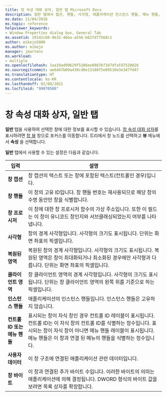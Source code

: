 ```yaml
---
title: 창 속성 대화 상자, 일반 탭 Microsoft Docs
description: 일반 탭에서 캡션, 핸들, 사각형, 애플리케이션 인스턴스 핸들, 메뉴 핸들, 사용자 데이터 등 창에 대한 정보를 확인합니다.
ms.date: 11/04/2016
ms.topic: reference
helpviewer_keywords:
- Window Properties dialog box, General Tab
ms.assetid: 19142c60-9b32-46ba-a556-b62fd77568c1
author: mikejo5000
ms.author: mikejo
manager: jmartens
ms.workload:
- multiple
ms.openlocfilehash: 1aa19ad99629f5106ee89876f347dfafd7520d26
ms.sourcegitcommit: ae6d47b09a439cd0e13180f5e89510e3e347fd47
ms.translationtype: HT
ms.contentlocale: ko-KR
ms.lasthandoff: 02/08/2021
ms.locfileid: "99870508"
---
```

# <a name="general-tab-window-properties-dialog-box"></a>창 속성 대화 상자, 일반 탭
**일반** 탭을 사용하여 선택한 창에 대한 정보를 표시할 수 있습니다. [창 속성 대화 상자](../debugger/window-properties-dialog-box.md)를 표시하려면 [창 뷰](../debugger/windows-view.md) 창으로 포커스를 이동합니다. 트리에서 창 노드를 선택하고 **뷰** 메뉴에서 **속성** 을 선택합니다.

 **일반** 탭에서 사용할 수 있는 설정은 다음과 같습니다.

|입력|설명|
|-----------|-----------------|
|**창 캡션**|창 캡션의 텍스트 또는 창에 포함된 텍스트(컨트롤인 경우)입니다.|
|**창 핸들**|이 창의 고유 ID입니다. 창 핸들 번호는 재사용되므로 해당 창의 수명 동안만 창을 식별합니다.|
|**창 프로시저**|이 창에 대한 창 프로시저 함수의 가상 주소입니다. 또한 이 필드는 이 창이 유니코드 창인지와 서브클래싱되었는지 여부를 나타냅니다.|
|**사각형**|창의 경계 사각형입니다. 사각형의 크기도 표시됩니다. 단위는 화면 좌표의 픽셀입니다.|
|**복원된 영역**|복원된 창의 경계 사각형입니다. 사각형의 크기도 표시됩니다. 복원된 영역은 창이 최대화되거나 최소화된 경우에만 사각형과 다릅니다. 단위는 화면 좌표의 픽셀입니다.|
|**클라이언트 영역**|창 클라이언트 영역의 경계 사각형입니다. 사각형의 크기도 표시됩니다. 단위는 창 클라이언트 영역의 왼쪽 위를 기준으로 하는 픽셀입니다.|
|**인스턴스 핸들**|애플리케이션의 인스턴스 핸들입니다. 인스턴스 핸들은 고유하지 않습니다.|
|**컨트롤 ID 또는 메뉴 핸들**|표시되는 창이 자식 창인 경우 컨트롤 ID 레이블이 표시됩니다. 컨트롤 ID는 이 자식 창의 컨트롤 ID를 식별하는 정수입니다. 표시되는 창이 자식 창이 아니면 메뉴 핸들 레이블이 표시됩니다. 메뉴 핸들은 이 창과 연결 된 메뉴의 핸들을 식별하는 정수입니다.|
|**사용자 데이터**|이 창 구조에 연결된 애플리케이션 관련 데이터입니다.|
|**창 바이트**|이 창과 연결된 추가 바이트 수입니다. 이러한 바이트의 의미는 애플리케이션에 의해 결정됩니다. DWORD 형식의 바이트 값을 보려면 목록 상자를 확장합니다.|